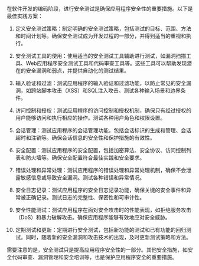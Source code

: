 在软件开发的编码阶段，进行安全测试是确保应用程序安全性的重要措施。以下是最佳实践方案：

1. 定义安全测试策略：制定明确的安全测试策略，包括测试的目标、范围、方法和时间计划等。确保安全测试成为开发过程的一部分，并得到适当的重视和执行。

2. 安全测试工具的使用：使用适当的安全测试工具辅助进行测试，如漏洞扫描工具、Web应用程序安全测试工具和代码审查工具等。这些工具可以帮助发现潜在的安全漏洞和弱点，并提供自动化的测试结果。

3. 输入验证和过滤：测试应用程序的输入验证和过滤功能，以防止常见的安全漏洞，如跨站脚本攻击（XSS）和SQL注入攻击。测试各种输入场景和边界条件。

4. 访问控制和授权：测试应用程序的访问控制和授权机制，确保只有经过授权的用户能够访问和执行相应的操作。测试各种用户角色和权限设置。

5. 会话管理：测试应用程序的会话管理功能，包括会话标识的生成和管理、会话超时和注销等。确保会话信息的安全性和保护措施的有效性。

6. 安全配置：测试应用程序的安全配置，包括加密算法、安全协议、访问控制列表和防火墙等。确保安全配置符合最佳实践和安全要求。

7. 错误处理和异常处理：测试应用程序的错误处理和异常处理机制，确保不会泄露敏感信息或导致安全漏洞。测试各种错误和异常情况。

8. 安全日志记录：测试应用程序的安全日志记录功能，确保关键的安全事件和异常被正确记录。测试日志的完整性、保密性和可审计性。

9. 安全性能测试：测试应用程序在面对安全攻击时的性能表现，如拒绝服务攻击（DoS）和暴力破解攻击。确保应用程序能够有效地应对安全威胁。

10. 定期测试和更新：定期进行安全测试，包括新功能的测试和已有功能的回归测试。同时，随着新的安全漏洞和攻击技术的出现，及时更新测试策略和方法。

需要注意的是，安全测试只是提高应用程序安全性的一部分。其他安全措施，如安全代码审查、漏洞管理和安全培训等，也是保护应用程序安全的重要措施。